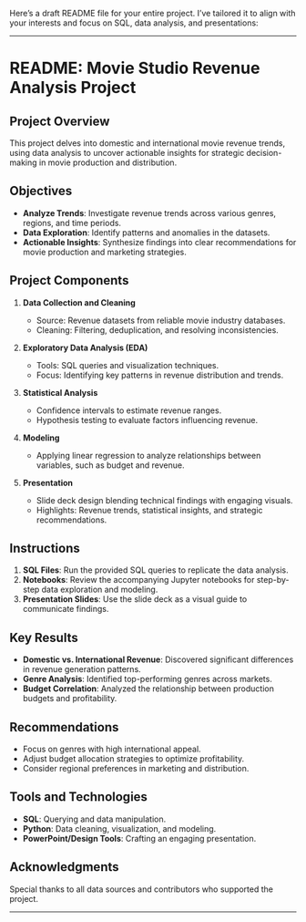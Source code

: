 Here’s a draft README file for your entire project. I’ve tailored it to align with your interests and focus on SQL, data analysis, and presentations:

---

# README: Movie Studio Revenue Analysis Project

## Project Overview
This project delves into domestic and international movie revenue trends, using data analysis to uncover actionable insights for strategic decision-making in movie production and distribution.

## Objectives
- **Analyze Trends**: Investigate revenue trends across various genres, regions, and time periods.
- **Data Exploration**: Identify patterns and anomalies in the datasets.
- **Actionable Insights**: Synthesize findings into clear recommendations for movie production and marketing strategies.

## Project Components
1. **Data Collection and Cleaning**
   - Source: Revenue datasets from reliable movie industry databases.
   - Cleaning: Filtering, deduplication, and resolving inconsistencies.

2. **Exploratory Data Analysis (EDA)**
   - Tools: SQL queries and visualization techniques.
   - Focus: Identifying key patterns in revenue distribution and trends.

3. **Statistical Analysis**
   - Confidence intervals to estimate revenue ranges.
   - Hypothesis testing to evaluate factors influencing revenue.

4. **Modeling**
   - Applying linear regression to analyze relationships between variables, such as budget and revenue.

5. **Presentation**
   - Slide deck design blending technical findings with engaging visuals.
   - Highlights: Revenue trends, statistical insights, and strategic recommendations.

## Instructions
1. **SQL Files**: Run the provided SQL queries to replicate the data analysis.
2. **Notebooks**: Review the accompanying Jupyter notebooks for step-by-step data exploration and modeling.
3. **Presentation Slides**: Use the slide deck as a visual guide to communicate findings.

## Key Results
- **Domestic vs. International Revenue**: Discovered significant differences in revenue generation patterns.
- **Genre Analysis**: Identified top-performing genres across markets.
- **Budget Correlation**: Analyzed the relationship between production budgets and profitability.

## Recommendations
- Focus on genres with high international appeal.
- Adjust budget allocation strategies to optimize profitability.
- Consider regional preferences in marketing and distribution.

## Tools and Technologies
- **SQL**: Querying and data manipulation.
- **Python**: Data cleaning, visualization, and modeling.
- **PowerPoint/Design Tools**: Crafting an engaging presentation.

## Acknowledgments
Special thanks to all data sources and contributors who supported the project.

---
